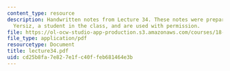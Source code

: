 ```yaml
---
content_type: resource
description: Handwritten notes from Lecture 34. These notes were prepared by Melike
  Yersiz, a student in the class, and are used with permission.
file: https://ol-ocw-studio-app-production.s3.amazonaws.com/courses/18-075-advanced-calculus-for-engineers-fall-2004/cd25b8fa7e827e1fc40ffeb681464e3b_lecture34.pdf
file_type: application/pdf
resourcetype: Document
title: lecture34.pdf
uid: cd25b8fa-7e82-7e1f-c40f-feb681464e3b
---
```

